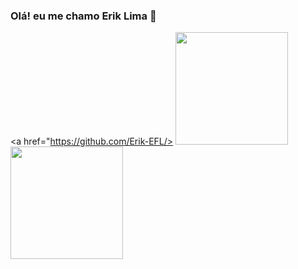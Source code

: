 ### Olá! eu me chamo Erik Lima 👋

<div>
  
  <a href="https://github.com/Erik-EFL/>
  <img height="180em" src="https://github-readme-stats.vercel.app/api?username=Erik-EFL&show_icons=true&theme=material-palenight"/>      
  <img height="180em" src="https://github-readme-stats.vercel.app/api/top-langs/?username=Erik-EFL&show_icons=true&theme=material-palenight"/>

</div>
